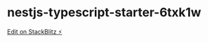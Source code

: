 # nestjs-typescript-starter-6txk1w

[Edit on StackBlitz ⚡️](https://stackblitz.com/edit/nestjs-typescript-starter-6txk1w)